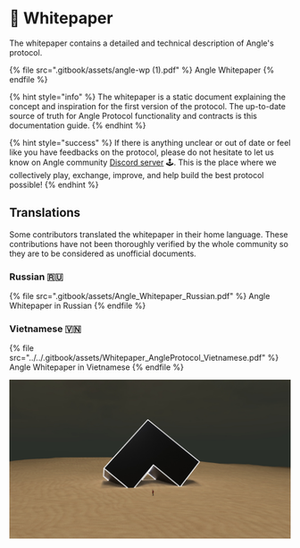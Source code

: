 # 📖 Whitepaper

The whitepaper contains a detailed and technical description of Angle's protocol.

{% file src=".gitbook/assets/angle-wp (1).pdf" %}
Angle Whitepaper
{% endfile %}

{% hint style="info" %}
The whitepaper is a static document explaining the concept and inspiration for the first version of the protocol. The up-to-date source of truth for Angle Protocol functionality and contracts is this documentation guide.
{% endhint %}

{% hint style="success" %}
If there is anything unclear or out of date or feel like you have feedbacks on the protocol, please do not hesitate to let us know on Angle community [Discord server](https://discord.gg/67WSSZqBG6) 🕹️. This is the place where we collectively play, exchange, improve, and help build the best protocol possible!
{% endhint %}

## Translations

Some contributors translated the whitepaper in their home language. These contributions have not been thoroughly verified by the whole community so they are to be considered as unofficial documents.

### Russian 🇷🇺

{% file src=".gitbook/assets/Angle_Whitepaper_Russian.pdf" %}
Angle Whitepaper in Russian
{% endfile %}

### Vietnamese 🇻🇳

{% file src="../../.gitbook/assets/Whitepaper_AngleProtocol_Vietnamese.pdf" %}
Angle Whitepaper in Vietnamese
{% endfile %}

![Angle Atmosphere](.gitbook/assets/angle_atmos_v5.jpg)
